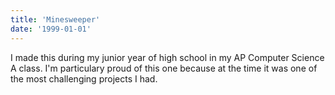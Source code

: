 ```yaml
---
title: 'Minesweeper'
date: '1999-01-01'
---
```

I made this during my junior year of high school in my AP Computer Science A class. I'm particulary proud of this one because at the time it was one of the most challenging projects I had. 